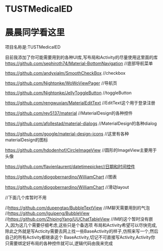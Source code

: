 # TUSTMedicalED
# 晨晨同学看这里
项目名称是:TUSTMedicalED


目前我添加了你可能需要用到的各种UI库,写布局和Activity的尽量使用这里面的库
https://github.com/sephiroth74/Material-BottomNavigation //底部导航菜单


https://github.com/andyxialm/SmoothCheckBox //checkbox


https://github.com/Nightonke/WoWoViewPager //导航页


https://github.com/Nightonke/JellyToggleButton //toggleButton


https://github.com/rengwuxian/MaterialEditText //EditText这个用于登录注册


https://github.com/rey5137/material //MaterialDesign的各种控件


https://github.com/afollestad/material-dialogs //MaterialDesign的各种dialog



https://github.com/google/material-design-icons //这里有各种materialDesign的图标





https://github.com/hdodenhof/CircleImageView //圆形的ImageView主要用于头像


https://github.com/flavienlaurent/datetimepicker//日期和时间控件


https://github.com/diogobernardino/WilliamChart //图表


https://github.com/diogobernardino/WilliamChart //滑动layout



//下面几个库暂时不用

//https://github.com/dupengtao/BubbleTextView //IM聊天需要用到的气泡
//https://github.com/lguipeng/BubbleView
//https://github.com/ZhipingYang/UUChatTableView
//IM的这个暂时没有嵌入,因为这几个需要仔细考虑,这些只是个备选项
布局和Activity希望可以尽快完成,除此之外就是写Acticity需要去网上找一些BaseActivity的样子,仿照来写一个,然后自己的所有Activity都继承这个
BaseActivity,切记不可直接写Activity,Activity你只需要绑定好布局的各种控件就可以,逻辑代码由我来完成
